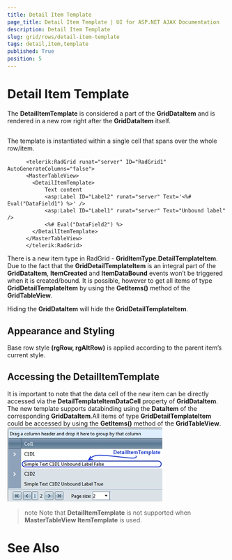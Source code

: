 ```yaml
---
title: Detail Item Template
page_title: Detail Item Template | UI for ASP.NET AJAX Documentation
description: Detail Item Template
slug: grid/rows/detail-item-template
tags: detail,item,template
published: True
position: 5
---
```


# Detail Item Template



The __DetailItemTemplate__ is considered a part of the __GridDataItem__ and is rendered in a new row right after the __GridDataItem__ itself.

## 

The template is instantiated within a single cell that spans over the whole row/item.

````ASPNET
	  <telerik:RadGrid runat="server" ID="RadGrid1" AutoGenerateColumns="false">
	  <MasterTableView>
		<DetailItemTemplate>
			Text content
			<asp:Label ID="Label2" runat="server" Text='<%# Eval("DataField1") %>' />
			<asp:Label ID="Label1" runat="server" Text="Unbound label" />
			<%# Eval("DataField2") %>
		</DetailItemTemplate>
	  </MasterTableView>
	  </telerik:RadGrid>
````



There is a new item type in RadGrid - __GridItemType.DetailTemplateItem__. Due to the fact that the __GridDetailTemplateItem__ is an integral part of the __GridDataItem__, __ItemCreated__ and __ItemDataBound__ events won’t be triggered when it is created/bound. It is possible, however to get all items of type __GridDetailTemplateItem__ by using the __GetItems()__ method of the __GridTableView__.

Hiding the __GridDataItem__ will hide the __GridDetailTemplateItem__.

## Appearance and Styling

Base row style __(rgRow, rgAltRow)__ is applied according to the parent item’s current style.

## Accessing the DetailItemTemplate

It is important to note that the data cell of the new item can be directly accessed via the __DetailTemplateItemDataCell__ property of __GridDataItem__.
The new template supports databinding using the __DataItem__ of the corresponding __GridDataItem__.All items of type __GridDetailTemplateItem__ could be accessed by using the __GetItems()__ method of the __GridTableView__.![grid detail item template](images/grid_detail_item_template.jpg)

>note Note that __DetailItemTemplate__ is not supported when __MasterTableView ItemTemplate__ is used.
>


# See Also
